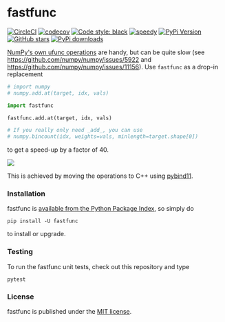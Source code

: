 # fastfunc

[![CircleCI](https://img.shields.io/circleci/project/github/nschloe/fastfunc/master.svg?style=flat-square)](https://circleci.com/gh/nschloe/fastfunc/tree/master)
[![codecov](https://img.shields.io/codecov/c/github/nschloe/fastfunc.svg?style=flat-square)](https://codecov.io/gh/nschloe/fastfunc)
[![Code style: black](https://img.shields.io/badge/code%20style-black-000000.svg?style=flat-square)](https://github.com/psf/black)
[![speedy](https://img.shields.io/badge/speedy-gonzales-ff69b4.svg?style=flat-square)](https://github.com/nschloe/fastfunc)
[![PyPi Version](https://img.shields.io/pypi/v/fastfunc.svg?style=flat-square)](https://pypi.org/project/fastfunc)
[![GitHub stars](https://img.shields.io/github/stars/nschloe/fastfunc.svg?style=flat-square&logo=github&label=Stars&logoColor=white)](https://github.com/nschloe/fastfunc)
[![PyPi downloads](https://img.shields.io/pypi/dm/fastfunc.svg?style=flat-square)](https://pypistats.org/packages/fastfunc)

[NumPy's own ufunc
operations](https://docs.scipy.org/doc/numpy/reference/generated/numpy.ufunc.at.html)
are handy, but can be quite slow (see https://github.com/numpy/numpy/issues/5922 and
https://github.com/numpy/numpy/issues/11156).  Use `fastfunc` as a drop-in replacement
```python
# import numpy
# numpy.add.at(target, idx, vals)

import fastfunc

fastfunc.add.at(target, idx, vals)

# If you really only need _add_, you can use
# numpy.bincount(idx, weights=vals, minlength=target.shape[0])
```
to get a speed-up by a factor of 40.

![](https://nschloe.github.io/fastfunc/add.svg)

This is achieved by moving the operations to C++ using [pybind11](https://github.com/pybind/pybind11).

### Installation

fastfunc is [available from the Python Package
Index](https://pypi.org/project/fastfunc/), so simply do
```
pip install -U fastfunc
```
to install or upgrade.

### Testing

To run the fastfunc unit tests, check out this repository and type
```
pytest
```

### License

fastfunc is published under the [MIT license](https://en.wikipedia.org/wiki/MIT_License).
